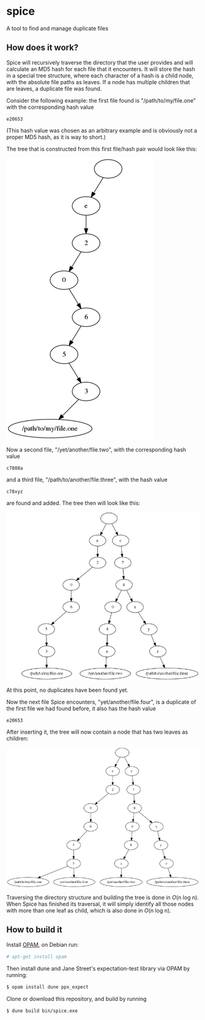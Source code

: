 # spice
A tool to find and manage duplicate files

## How does it work?
Spice will recursively traverse the directory that the user provides and will calculate
an MD5 hash for each file that it encounters. It will store the hash in a special tree
structure, where each character of a hash is a child node, with the absolute file paths
as leaves. If a node has multiple children that are leaves, a duplicate file was found.

Consider the following example: the first file found is "/path/to/my/file.one" with the
corresponding hash value
```
e20653
```
(This hash value was chosen as an arbitrary example and is obviously not a proper
MD5 hash, as it is way to short.)

The tree that is constructed from this first file/hash pair would look like this:

![tree1](doc/spice-tree-structure-01.png)

Now a second file, "/yet/another/file.two", with the corresponding hash value
```
c7808a
```
and a third file, "/path/to/another/file.three", with the hash value
```
c78xyz
```
are found and added. The tree then will look like this:

![tree1](doc/spice-tree-structure-02.png)

At this point, no duplicates have been found yet.

Now the next file Spice encounters, "yet/another/file.four", is a duplicate of the
first file we had found before, it also has the hash value
```
e20653
```
After inserting it, the tree will now contain a node that has two leaves as children:

![tree1](doc/spice-tree-structure-03.png)

Traversing the directory structure and building the tree is done in *O*(n log n). When
Spice has finished its traversal, it will simply identify all those nodes with more
than one leaf as child, which is also done in *O*(n log n).

## How to build it
Install [OPAM](https://opam.ocaml.org/doc/Install.html), on Debian run:
```bash
# apt-get install opam
```
Then install dune and Jane Street's expectation-test library via OPAM by running:
```bash
$ opam install dune ppx_expect
```
Clone or download this repository, and build by running
```bash
$ dune build bin/spice.exe
```
